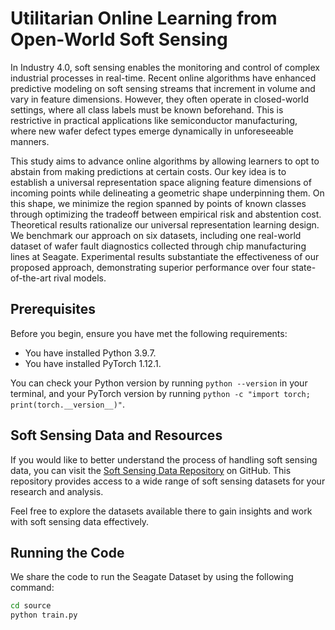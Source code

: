 # Utilitarian Online Learning from Open-World Soft Sensing

In Industry 4.0, soft sensing enables the monitoring and control of complex
industrial processes in real-time. Recent online algorithms have enhanced
predictive modeling on soft sensing streams that increment in volume and vary in feature dimensions. However, they often operate in
closed-world settings, where all class labels must be known beforehand. This is restrictive in practical applications like semiconductor manufacturing, where new wafer defect types emerge dynamically in unforeseeable manners. 

This study aims to advance online algorithms by allowing learners to opt to abstain from making predictions at
certain costs. Our key idea is to establish a universal representation
space aligning feature dimensions of incoming points while delineating a geometric shape underpinning them. On this shape, we
minimize the region spanned by points of known classes through
optimizing the tradeoff between empirical risk and abstention cost.
Theoretical results rationalize our universal representation learning
design. We benchmark our approach on six datasets, including one
real-world dataset of wafer fault diagnostics collected through chip
manufacturing lines at Seagate. Experimental results substantiate
the effectiveness of our proposed approach, demonstrating superior
performance over four state-of-the-art rival models.

## Prerequisites

Before you begin, ensure you have met the following requirements:

* You have installed Python 3.9.7.
* You have installed PyTorch 1.12.1.

You can check your Python version by running `python --version` in your terminal, and your PyTorch version by running `python -c "import torch; print(torch.__version__)"`.

## Soft Sensing Data and Resources

If you would like to better understand the process of handling soft sensing data, 
you can visit the [Soft Sensing Data Repository](https://github.com/Seagate/softsensing_data) on GitHub. 
This repository provides access to a wide range of soft sensing datasets for your research and analysis.

Feel free to explore the datasets available there to gain insights and work with soft sensing data effectively.

## Running the Code

We share the code to run the Seagate Dataset by using the following command:

```bash
cd source
python train.py
